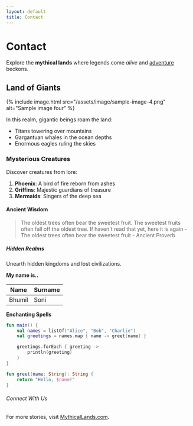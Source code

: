 ```yaml
---
layout: default
title: Contact
---
```

# Contact

Explore the **mythical lands** where legends come *alive* and <u>adventure</u> beckons.

## Land of Giants

{% include image.html src="/assets/image/sample-image-4.png" alt="Sample image four" %}

In this realm, gigantic beings roam the land:

- Titans towering over mountains
- Gargantuan whales in the ocean depths
- Enormous eagles ruling the skies

### Mysterious Creatures

Discover creatures from lore:

1. **Phoenix**: A bird of fire reborn from ashes
2. **Griffins**: Majestic guardians of treasure
3. **Mermaids**: Singers of the deep sea

#### Ancient Wisdom

> The oldest trees often bear the sweetest fruit. The sweetest fruits often fall off the oldest tree. If haven't read that yet, here it is again - The oldest trees often bear the sweetest fruit - Ancient Proverb

##### Hidden Realms

Unearth hidden kingdoms and lost civilizations.

**My name is..**

| Name | Surname |
| --- | --- |
| Bhumil | Soni |

**Enchanting Spells**

```kotlin
fun main() {
    val names = listOf("Alice", "Bob", "Charlie")
    val greetings = names.map { name -> greet(name) }

    greetings.forEach { greeting ->
        println(greeting)
    }
}

fun greet(name: String): String {
    return "Hello, $name!"
}
```

###### Connect With Us

For more stories, visit [MythicalLands.com](https://mythicallands.com).

